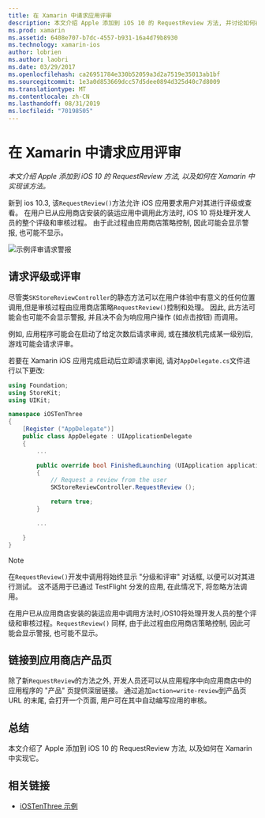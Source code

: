 ```yaml
---
title: 在 Xamarin 中请求应用评审
description: 本文介绍 Apple 添加到 iOS 10 的 RequestReview 方法, 并讨论如何在 Xamarin 中实现它。
ms.prod: xamarin
ms.assetid: 6408e707-b7dc-4557-b931-16a4d79b8930
ms.technology: xamarin-ios
author: lobrien
ms.author: laobri
ms.date: 03/29/2017
ms.openlocfilehash: ca26951784e330b52059a3d2a7519e35013ab1bf
ms.sourcegitcommit: 1e3a0d853669dcc57d5dee0894d325d40c7d8009
ms.translationtype: MT
ms.contentlocale: zh-CN
ms.lasthandoff: 08/31/2019
ms.locfileid: "70198505"
---
```

# <a name="request-app-review-in-xamarinios"></a>在 Xamarin 中请求应用评审

_本文介绍 Apple 添加到 iOS 10 的 RequestReview 方法, 以及如何在 Xamarin 中实现该方法。_

新到 ios 10.3, 该`RequestReview()`方法允许 iOS 应用要求用户对其进行评级或查看。 在用户已从应用商店安装的装运应用中调用此方法时, iOS 10 将处理开发人员的整个评级和审核过程。 由于此过程由应用商店策略控制, 因此可能会显示警报, 也可能不显示。

![](request-app-review-images/review01.png "示例评审请求警报")

## <a name="requesting-a-rating-or-review"></a>请求评级或评审

尽管类`SKStoreReviewController`的静态方法可以在用户体验中有意义的任何位置调用,但是审核过程由应用商店策略`RequestReview()`控制和处理。 因此, 此方法可能会也可能不会显示警报, 并且决不会为响应用户操作 (如点击按钮) 而调用。

例如, 应用程序可能会在启动了给定次数后请求审阅, 或在播放机完成某一级别后, 游戏可能会请求评审。

若要在 Xamarin iOS 应用完成启动后立即请求审阅, 请对`AppDelegate.cs`文件进行以下更改:

```csharp
using Foundation;
using StoreKit;
using UIKit;

namespace iOSTenThree
{
    [Register ("AppDelegate")]
    public class AppDelegate : UIApplicationDelegate
    {
        ...

        public override bool FinishedLaunching (UIApplication application, NSDictionary launchOptions)
        {
            // Request a review from the user
            SKStoreReviewController.RequestReview ();

            return true;
        }

        ...

    }
}
```

> [!NOTE]
> 在`RequestReview()`开发中调用将始终显示 "分级和评审" 对话框, 以便可以对其进行测试。 这不适用于已通过 TestFlight 分发的应用, 在此情况下, 将忽略方法调用。

在用户已从应用商店安装的装运应用中调用方法时,iOS10将处理开发人员的整个评级和审核过程。`RequestReview()` 同样, 由于此过程由应用商店策略控制, 因此可能会显示警报, 也可能不显示。

## <a name="linking-to-an-app-store-product-page"></a>链接到应用商店产品页 

除了新`RequestReview`的方法之外, 开发人员还可以从应用程序中向应用商店中的应用程序的 "产品" 页提供深层链接。 通过追加`action=write-review`到产品页 URL 的末尾, 会打开一个页面, 用户可在其中自动编写应用的审核。 

## <a name="summary"></a>总结

本文介绍了 Apple 添加到 iOS 10 的 RequestReview 方法, 以及如何在 Xamarin 中实现它。



## <a name="related-links"></a>相关链接

- [iOSTenThree 示例](https://docs.microsoft.com/samples/xamarin/ios-samples/ios10-iostenthree/)

